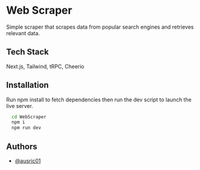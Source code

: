 
# Web Scraper

Simple scraper that scrapes data from popular search engines and retrieves relevant data.
    
## Tech Stack
Next.js, Tailwind, tRPC, Cheerio

## Installation

Run npm install to fetch dependencies then run the dev script to launch the live server.

```bash
  cd WebScraper
  npm i
  npm run dev
```

## Authors

- [@ausric01](https://www.github.com/ausric01)
